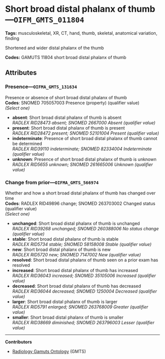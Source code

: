# Short broad distal phalanx of thumb—`OIFM_GMTS_011804`

**Tags:** musculoskeletal, XR, CT, hand, thumb, skeletal, anatomical variation, finding

Shortened and wider distal phalanx of the thumb

**Codes:** GAMUTS 11804 short broad distal phalanx of thumb

## Attributes

### Presence—`OIFMA_GMTS_131634`

Presence or absence of short broad distal phalanx of thumb  
**Codes**: SNOMED 705057003 Presence (property) (qualifier value)  
*(Select one)*

- **absent**: Short broad distal phalanx of thumb is absent  
_RADLEX RID28473 absent; SNOMED 2667000 Absent (qualifier value)_
- **present**: Short broad distal phalanx of thumb is present  
_RADLEX RID28472 present; SNOMED 52101004 Present (qualifier value)_
- **indeterminate**: Presence of short broad distal phalanx of thumb cannot be determined  
_RADLEX RID39110 indeterminate; SNOMED 82334004 Indeterminate (qualifier value)_
- **unknown**: Presence of short broad distal phalanx of thumb is unknown  
_RADLEX RID5655 unknown; SNOMED 261665006 Unknown (qualifier value)_

### Change from prior—`OIFMA_GMTS_566974`

Whether and how a short broad distal phalanx of thumb has changed over time  
**Codes**: RADLEX RID49896 change; SNOMED 263703002 Changed status (qualifier value)  
*(Select one)*

- **unchanged**: Short broad distal phalanx of thumb is unchanged  
_RADLEX RID39268 unchanged; SNOMED 260388006 No status change (qualifier value)_
- **stable**: Short broad distal phalanx of thumb is stable  
_RADLEX RID5734 stable; SNOMED 58158008 Stable (qualifier value)_
- **new**: Short broad distal phalanx of thumb is new  
_RADLEX RID5720 new; SNOMED 7147002 New (qualifier value)_
- **resolved**: Short broad distal phalanx of thumb seen on a prior exam has resolved  
- **increased**: Short broad distal phalanx of thumb has increased  
_RADLEX RID36043 increased; SNOMED 35105006 Increased (qualifier value)_
- **decreased**: Short broad distal phalanx of thumb has decreased  
_RADLEX RID36044 decreased; SNOMED 1250004 Decreased (qualifier value)_
- **larger**: Short broad distal phalanx of thumb is larger  
_RADLEX RID5791 enlarged; SNOMED 263768009 Greater (qualifier value)_
- **smaller**: Short broad distal phalanx of thumb is smaller  
_RADLEX RID38669 diminished; SNOMED 263796003 Lesser (qualifier value)_

---

**Contributors**

- [Radiology Gamuts Ontology](https://gamuts.net/) (GMTS)